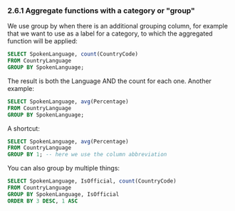### 2.6.1 Aggregate functions with a category or "group"
We use group by when there is an additional grouping column, for example that we want to use as a label for a category, to which the aggregated function will be applied:
```sql
SELECT SpokenLanguage, count(CountryCode)
FROM CountryLanguage
GROUP BY SpokenLanguage;
```
The result is both the Language AND the count for each one. Another example:
```sql
SELECT SpokenLanguage, avg(Percentage) 
FROM CountryLanguage
GROUP BY SpokenLanguage;
```
A shortcut:
```sql
SELECT SpokenLanguage, avg(Percentage)
FROM CountryLanguage
GROUP BY 1; -- here we use the column abbreviation
```
You can also group by multiple things:
```sql
SELECT SpokenLanguage, IsOfficial, count(CountryCode)
FROM CountryLanguage
GROUP BY SpokenLanguage, IsOfficial
ORDER BY 3 DESC, 1 ASC
```
